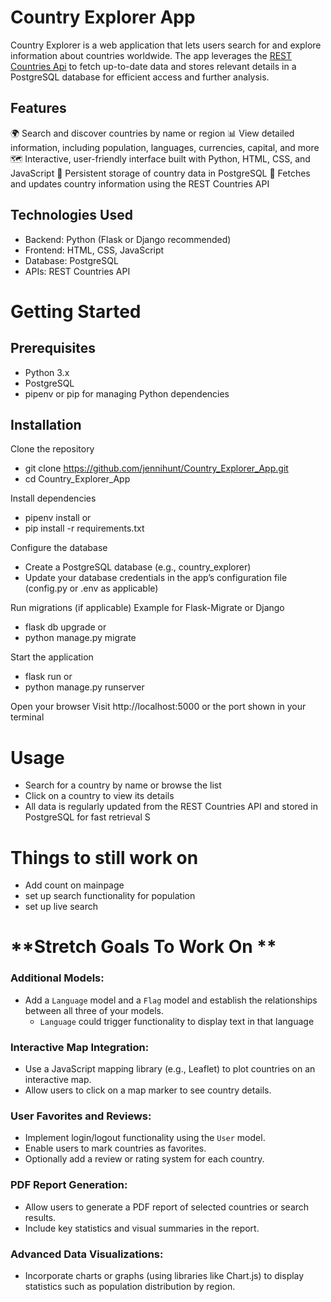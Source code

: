 # Country Explorer App
Country Explorer is a web application that lets users search for and explore information about countries worldwide. The app leverages the  [REST Countries Api](https://restcountries.com/)  to fetch up-to-date data and stores relevant details in a PostgreSQL database for efficient access and further analysis.

## Features
🌍 Search and discover countries by name or region
📊 View detailed information, including population, languages, currencies, capital, and more
🗺️ Interactive, user-friendly interface built with Python, HTML, CSS, and JavaScript
💾 Persistent storage of country data in PostgreSQL
🔄 Fetches and updates country information using the REST Countries API

## Technologies Used
- Backend: Python (Flask or Django recommended)
- Frontend: HTML, CSS, JavaScript
- Database: PostgreSQL
- APIs: REST Countries API

# Getting Started
## Prerequisites
- Python 3.x
- PostgreSQL
- pipenv or pip for managing Python dependencies
  
## Installation
Clone the repository
- git clone https://github.com/jennihunt/Country_Explorer_App.git
- cd Country_Explorer_App
  
Install dependencies
- pipenv install
or
- pip install -r requirements.txt

Configure the database
- Create a PostgreSQL database (e.g., country_explorer)
- Update your database credentials in the app’s configuration file (config.py or .env as applicable)

Run migrations (if applicable)
Example for Flask-Migrate or Django
- flask db upgrade
or
- python manage.py migrate

Start the application
- flask run
or
- python manage.py runserver
  
Open your browser
Visit http://localhost:5000 or the port shown in your terminal

# Usage
- Search for a country by name or browse the list
- Click on a country to view its details
- All data is regularly updated from the REST Countries API and stored in PostgreSQL for fast retrieval
S



















# Things to still work on
- Add count on mainpage
- set up search functionality for  population
- set up live search

# **Stretch Goals To Work On **

### **Additional Models:**

- Add a `Language` model and a `Flag` model and establish the relationships between all three of your models.
    - `Language` could trigger functionality to display text in that language

### **Interactive Map Integration:**

- Use a JavaScript mapping library (e.g., Leaflet) to plot countries on an interactive map.
- Allow users to click on a map marker to see country details.

### **User Favorites and Reviews:**

- Implement login/logout functionality using the `User` model.
- Enable users to mark countries as favorites.
- Optionally add a review or rating system for each country.

### **PDF Report Generation:**
- Allow users to generate a PDF report of selected countries or search results.
- Include key statistics and visual summaries in the report.

### **Advanced Data Visualizations:**

- Incorporate charts or graphs (using libraries like Chart.js) to display statistics such as population distribution by region.
